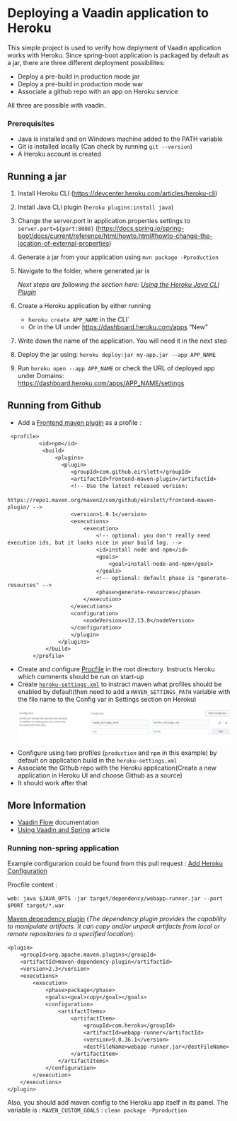 # Deploying a Vaadin application to Heroku

This simple project is used to verify how deplyment of Vaadin application works with Heroku. 
Since spring-boot application is packaged by default as a jar, there are three different deployment possibilites:

- Deploy a pre-build in production mode jar
- Deploy a pre-build in production mode war
- Associate a github repo with an app on Heroku service

All three are possible with vaadin.

### Prerequisites 
- Java is installed and on Windows machine added to the PATH variable
- Git is installed locally (Can check by running `git --version`)
- A Heroku account is created

## Running a jar

1. Install Heroku CLI (https://devcenter.heroku.com/articles/heroku-cli)

2. Install Java CLI plugin (`heroku plugins:install java`)

3. Change the server.port in application.properties settings to `server.port=${port:8080}` (https://docs.spring.io/spring-boot/docs/current/reference/html/howto.html#howto-change-the-location-of-external-properties)

4. Generate a jar from your application using `mvn package -Pproduction`

5. Navigate to the folder, where generated jar is

    <i>Next steps are following the section here: [Using the Heroku Java CLI Plugin](https://devcenter.heroku.com/articles/deploying-executable-jar-files#using-the-heroku-java-cli-plugin)</i>

6. Create a Heroku application by either running
      - `heroku create APP_NAME` in the CLI`
      - Or in the UI under https://dashboard.heroku.com/apps “New”
      
7. Write down the name of the application. You will need it in the next step
 
8. Deploy the jar using: `heroku deploy:jar my-app.jar --app APP_NAME`
9. Run `heroku open --app APP_NAME` or check the URL of deployed app under Domains: https://dashboard.heroku.com/apps/APP_NAME/settings

## Running from Github

- Add a [Frontend maven plugin](https://github.com/eirslett/frontend-maven-plugin) as a profile :
```
 <profile>
          <id>npm</id>
           <build>
               <plugins>
                 <plugin>
                    <groupId>com.github.eirslett</groupId>
                    <artifactId>frontend-maven-plugin</artifactId>
                    <!-- Use the latest released version:
                    https://repo1.maven.org/maven2/com/github/eirslett/frontend-maven-plugin/ -->
                    <version>1.9.1</version>
                    <executions>
                        <execution>
                            <!-- optional: you don't really need execution ids, but it looks nice in your build log. -->
                            <id>install node and npm</id>
                            <goals>
                                <goal>install-node-and-npm</goal>
                            </goals>
                            <!-- optional: default phase is "generate-resources" -->
                            <phase>generate-resources</phase>
                        </execution>
                    </executions>
                    <configuration>
                        <nodeVersion>v12.13.0</nodeVersion>
                    </configuration>
                    </plugin>
                </plugins>
            </build>
        </profile>

```

- Create and configure [Procfile](Procfile) in the root directory. Instructs Heroku which comments should be run on start-up
- Create [`heroku-settings.xml`](heroku-settings.xml) to instract maven what profiles should be enabled by default(then need to add a `MAVEN_SETTINGS_PATH` variable with the file name to the Config var in Settings section on Heroku)![Configure settins in Heroku](images/config_vars.JPG)
- Configure using two profiles (`production` and `npm` in this example) by default on application build in the `heroku-settings.xml`
- Associate the Github repo with the Heroku application(Create a new application in Heroku UI and choose Github as a source)
- It should work after that

## More Information

- [Vaadin Flow](https://vaadin.com/flow) documentation
- [Using Vaadin and Spring](https://vaadin.com/docs/v14/flow/spring/tutorial-spring-basic.html) article

### Running non-spring application

Example configurarion could be found from this pull request : [Add Heroku Configuration](https://github.com/vaadin/layout-examples/pull/28/files)

Procfile content :
```
web: java $JAVA_OPTS -jar target/dependency/webapp-runner.jar --port $PORT target/*.war
```

[Maven dependency plugin](https://maven.apache.org/plugins/maven-dependency-plugin/) (_The dependency plugin provides the capability to manipulate artifacts. It can copy and/or unpack artifacts from local or remote repositories to a specified location_): 
```
<plugin>
    <groupId>org.apache.maven.plugins</groupId>
    <artifactId>maven-dependency-plugin</artifactId>
    <version>2.3</version>
    <executions>
        <execution>
            <phase>package</phase>
            <goals><goal>copy</goal></goals>
            <configuration>
                <artifactItems>
                    <artifactItem>
                        <groupId>com.heroku</groupId>
                        <artifactId>webapp-runner</artifactId>
                        <version>9.0.36.1</version>
                        <destFileName>webapp-runner.jar</destFileName>
                    </artifactItem>
                </artifactItems>
            </configuration>
        </execution>
    </executions>
</plugin>
```

Also, you should add maven config to the Heroku app itself in its panel. The variable is : 
`MAVEN_CUSTOM_GOALS` : `clean package -Pproduction`
